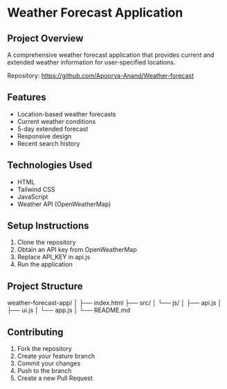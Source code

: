 # Weather Forecast Application

## Project Overview
A comprehensive weather forecast application that provides current and extended weather information for user-specified locations.

Repository: https://github.com/Apoorva-Anand/Weather-forecast

## Features
- Location-based weather forecasts
- Current weather conditions
- 5-day extended forecast
- Responsive design
- Recent search history

## Technologies Used
- HTML
- Tailwind CSS
- JavaScript
- Weather API (OpenWeatherMap)

## Setup Instructions
1. Clone the repository
2. Obtain an API key from OpenWeatherMap
3. Replace API_KEY in api.js
4. Run the application
   

## Project Structure

weather-forecast-app/
│
├── index.html
├── src/
│   └── js/
│       ├── api.js
│       ├── ui.js
│       └── app.js
│
└── README.md


## Contributing
1. Fork the repository
2. Create your feature branch
3. Commit your changes
4. Push to the branch
5. Create a new Pull Request
